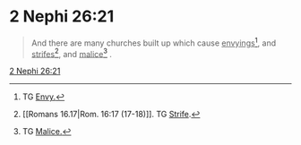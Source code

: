 # 2 Nephi 26:21

> And there are many churches built up which cause <u>envyings</u>[^a], and <u>strifes</u>[^b], and <u>malice</u>[^c] .

[2 Nephi 26:21](https://www.churchofjesuschrist.org/study/scriptures/bofm/2-ne/26?lang=eng&id=p21#p21)


[^a]: TG [Envy.](https://www.churchofjesuschrist.org/study/scriptures/tg/envy?lang=eng)
[^b]: [[Romans 16.17|Rom. 16:17 (17-18)]]. TG [Strife](https://www.churchofjesuschrist.org/study/scriptures/tg/strife?lang=eng).
[^c]: TG [Malice.](https://www.churchofjesuschrist.org/study/scriptures/tg/malice?lang=eng)
